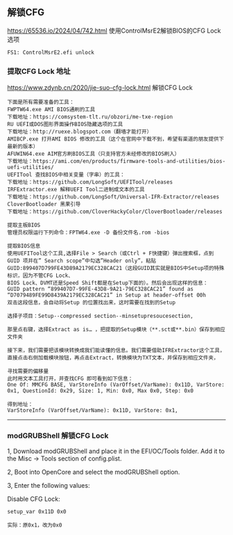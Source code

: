## 解锁CFG



https://65536.io/2024/04/742.html 使用ControlMsrE2解锁BIOS的CFG Lock选项

    FS1: ControlMsrE2.efi unlock



### 提取CFG Lock 地址

https://www.zdynb.cn/2020/jie-suo-cfg-lock.html 解锁CFG Lock

    下面是所有需要准备的工具：
    FWPTW64.exe AMI BIOS通刷的工具
    下载地址：https://comsystem-tlt.ru/obzori/me-txe-region
    RU UEFI或DOS图形界面操作BIOS隐藏选项的工具
    下载地址：http://ruexe.blogspot.com（翻墙才能打开）
    AMIBCP.exe 打开AMI BIOS 修改的工具（这个在官网中下载不到，希望有渠道的朋友提供下最新的版本）
    AFUWIN64.exe AIM官方刷BIOS工具（只支持官方未经修改的BIOS刷入）
    下载地址：https://ami.com/en/products/firmware-tools-and-utilities/bios-uefi-utilities/
    UEFITool 查找BIOS中相关变量（字串）的工具：
    下载地址：https://github.com/LongSoft/UEFITool/releases
    IRFExtractor.exe 解释UEFI Tool二进制成文本的工具
    下载地址：https://github.com/LongSoft/Universal-IFR-Extractor/releases
    CloverBootloader 黑果引导
    下载地址：https://github.com/CloverHackyColor/CloverBootloader/releases
    
    提取主板BIOS
    管理员权限运行下列命令：FPTW64.exe -D 备份文件名.rom -bios

    提取BIOS信息
    使用UEFITool这个工具,选择File > Search（或Ctrl + F快捷键）弹出搜索框，点到GUID 项并在” Search scope”中勾选”Header only”，粘贴GUID:899407D799FE43D89A2179EC328CAC21（这段GUID其实就是BIOS中Setup项的特殊标识，因为不管CFG Lock、 
    BIOS Lock、DVMT还是Speed Shift都是在Setup下面的）。然后会出现这样的信息：
    GUID pattern “899407D7-99FE-43D8-9A21-79EC328CAC21” found as “D7079489FE99D8439A2179EC328CAC21” in Setup at header-offset 00h
    双击这段信息，会自动将Setup 的位置找出来，这时需要在找到的Setup
    
    选择子项目：Setup--compressed section--minsetupresoucesection,
    
    那里点右键，选择Extract as is… ，把提取的Setup模块（**.sct或**.bin）保存到相应文件夹

    接下来，我们需要把该模块转换成我们能读懂的信息。我们需要借助IFRExtractor这个工具，直接点击右侧加载模块按钮，再点击Extract，转换模块为TXT文本，并保存到相应文件夹，
    
    寻找需要的偏移量
    此时用文本工具打开，并查找CFG 即可看到如下信息：
    One Of: MMCFG BASE, VarStoreInfo (VarOffset/VarName): 0x11D, VarStore: 0x1, QuestionId: 0x29, Size: 1, Min: 0x0, Max 0x0, Step: 0x0 

    得到地址：
    VarStoreInfo (VarOffset/VarName): 0x11D, VarStore: 0x1, 

----------------------------------------------------------------------------------------

### modGRUBShell 解锁CFG Lock

1, Download modGRUBShell and place it in the EFI/OC/Tools folder. Add it to the Misc → Tools section of config.plist.

2, Boot into OpenCore and select the modGRUBShell option.

3, Enter the following values:

Disable CFG Lock:

    setup_var 0x11D 0x0

    实际：原0x1，改为0x0
    
    
